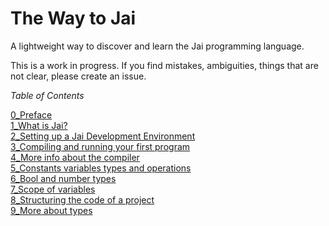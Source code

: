 # The Way to Jai
A lightweight way to discover and learn the Jai programming language.

This is a work in progress.
If you find mistakes, ambiguities, things that are not clear, please create an issue.

_Table of Contents_

   [0_Preface](https://github.com/Ivo-Balbaert/The_Way_to_Jai/tree/main/0_Preface.md)  
   [1_What is Jai?](https://github.com/Ivo-Balbaert/The_Way_to_Jai/tree/main/1_What_is_Jai)  
   [2_Setting up a Jai Development Environment](https://github.com/Ivo-Balbaert/The_Way_to_Jai/tree/main/2_Setting_up_a_Jai_Development_Environment)  
   [3_Compiling and running your first program](https://github.com/Ivo-Balbaert/The_Way_to_Jai/tree/main/3_Compiling_and_running_your_first_program)  
   [4_More info about the compiler](https://github.com/Ivo-Balbaert/The_Way_to_Jai/tree/main/4_More_info_about_the_compiler)  
   [5_Constants variables types and operations](https://github.com/Ivo-Balbaert/The_Way_to_Jai/tree/main/5_Constants_variables_types_and_operations)  
   [6_Bool and number types](https://github.com/Ivo-Balbaert/The_Way_to_Jai/tree/main/6_Bool_and_number%20types)  
   [7_Scope of variables](https://github.com/Ivo-Balbaert/The_Way_to_Jai/tree/main/7_Scope_of_variables)  
   [8_Structuring the code of a project](https://github.com/Ivo-Balbaert/The_Way_to_Jai/tree/main/8_Structuring_the_code_of_a_project)  
   [9_More about types](https://github.com/Ivo-Balbaert/The_Way_to_Jai/tree/main/9_More_about_types)

   
